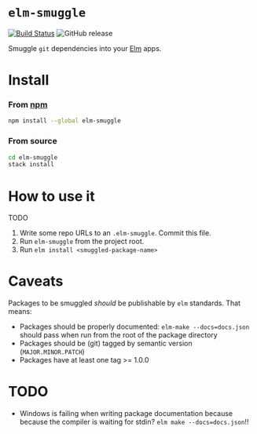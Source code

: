 # `elm-smuggle`

[![Build Status](https://travis-ci.org/jmackie/elm-smuggle.svg?branch=master)](https://travis-ci.org/jmackie/elm-smuggle)
![GitHub release](https://img.shields.io/github/release/jmackie/elm-smuggle.svg)

Smuggle `git` dependencies into your [Elm][elm-home] apps.

# Install

### From [npm](https://www.npmjs.com/package/elm-smuggle)

```bash
npm install --global elm-smuggle
```

### From source

```bash
cd elm-smuggle
stack install
```

# How to use it

TODO

1. Write some repo URLs to an `.elm-smuggle`. Commit this file.
2. Run `elm-smuggle` from the project root.
3. Run `elm install <smuggled-package-name>`

# Caveats

Packages to be smuggled _should_ be publishable by `elm` standards. That means:

-   Packages should be properly documented: `elm-make --docs=docs.json` should pass when run from the root of the package directory
-   Packages should be (git) tagged by semantic version (`MAJOR.MINOR.PATCH`)
-   Packages have at least one tag >= 1.0.0

[elm-home]: https://elm-lang.org/

# TODO

-   Windows is failing when writing package documentation because because the compiler is waiting for stdin? `elm make --docs=docs.json`!!
